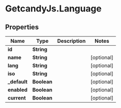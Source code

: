 # GetcandyJs.Language

## Properties

Name | Type | Description | Notes
------------ | ------------- | ------------- | -------------
**id** | **String** |  | 
**name** | **String** |  | [optional] 
**lang** | **String** |  | [optional] 
**iso** | **String** |  | [optional] 
**_default** | **Boolean** |  | [optional] 
**enabled** | **Boolean** |  | [optional] 
**current** | **Boolean** |  | [optional] 


